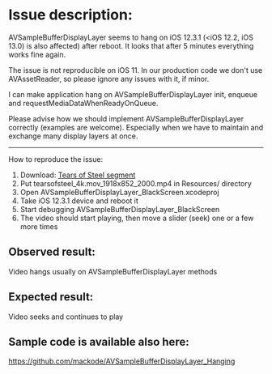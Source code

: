 # Issue description:

AVSampleBufferDisplayLayer seems to hang on iOS 12.3.1 (<iOS 12.2, iOS 13.0) is also affected) after 
reboot. It looks that after 5 minutes everything works fine again.

The issue is not reproducible on iOS 11.
In our production code we don't use AVAssetReader, so please ignore any issues
with it, if minor.

I can make application hang on AVSampleBufferDisplayLayer init, enqueue and
requestMediaDataWhenReadyOnQueue.

Please advise how we should implement AVSampleBufferDisplayLayer correctly
(examples are welcome). Especially when we have to maintain and exchange
many display layers at once.

--------------------------------
How to reproduce the issue:

1) Download:
[Tears of Steel segment](http://demo.cf.castlabs.com/media/TOS/abr/tearsofsteel_4k.mov_1918x852_2000.mp4)
2) Put tearsofsteel_4k.mov_1918x852_2000.mp4 in Resources/ directory
3) Open AVSampleBufferDisplayLayer_BlackScreen.xcodeproj
4) Take iOS 12.3.1 device and reboot it
5) Start debugging AVSampleBufferDisplayLayer_BlackScreen
6) The video should start playing, then move a slider (seek) one or a few more times

## Observed result:
Video hangs usually on AVSampleBufferDisplayLayer methods

## Expected result:
Video seeks and continues to play

## Sample code is available also here:

https://github.com/mackode/AVSampleBufferDisplayLayer_Hanging
